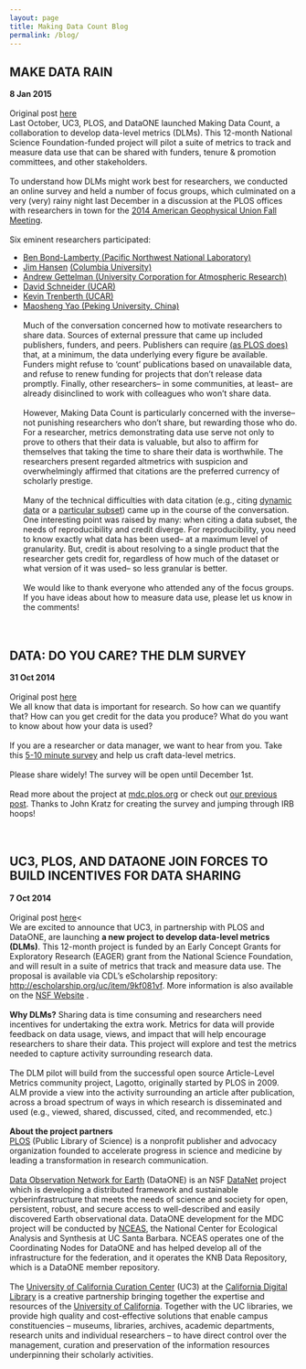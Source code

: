 ```yaml
---
layout: page
title: Making Data Count Blog
permalink: /blog/
---
```

## MAKE DATA RAIN
**8 Jan 2015**
<br><br>
Original post <a href="http://datapub.cdlib.org/2015/01/08/make-data-rain/" target="_blank">here</a><br> 
Last October, UC3,  PLOS, and DataONE launched Making Data Count, a collaboration to develop data-level metrics (DLMs). This 12-month National Science Foundation-funded project will pilot a suite of metrics to track and measure data use that can be shared with funders, tenure & promotion committees, and other stakeholders.
<br><br>
To understand how DLMs might work best for researchers, we conducted an online survey and held a number of focus groups, which culminated on a very (very) rainy night last December in a discussion at the PLOS offices with researchers in town for the <a href="http://fallmeeting.agu.org/2014/" target="_blank">2014 American Geophysical Union Fall Meeting</a>.
<br><br>
Six eminent researchers participated:
* <a href="http://www.globalchange.umd.edu/staff/bpbond/" target="_blank">Ben Bond-Lamberty </a> <a href="http://www.pnl.gov/" target="_blank">(Pacific Northwest National Laboratory)</a> 
* <a href="http://www.columbia.edu/~jeh1/" target="_blank">Jim Hansen</a> <a href="http://www.columbia.edu/" target="_blank">(Columbia University)</a>
* <a href="http://www.cgd.ucar.edu/staff/andrew/" target="_blank">Andrew Gettelman </a> <a href="http://www2.ucar.edu/" target="_blank">(University Corporation for Atmospheric Research)</a>
* <a href="http://www.cgd.ucar.edu/staff/dschneid/" target="_blank"> David Schneider </a> <a href="http://www2.ucar.edu/" target="_blank">(UCAR)</a>
* <a href="http://www.cgd.ucar.edu/staff/trenbert/" target="_blank"> Kevin Trenberth </a> <a href="http://www2.ucar.edu//" target="_blank">(UCAR)</a>
* <a href="http://openwetware.org/wiki/Yao-Lab:Lab_member#Principal_Investigator" target="_blank"> Maosheng Yao </a> <a href="http://english.pku.edu.cn/" target="_blank">(Peking University, China)</a>
<br><br>
Much of the conversation concerned how to motivate researchers to share data. Sources of external pressure that came up included publishers, funders, and peers. Publishers can require <a href="http://blogs.plos.org/everyone/2014/02/24/plos-new-data-policy-public-access-data-2/" target="_blank">(as PLOS does)</a> that, at a minimum, the data underlying every figure be available. Funders might refuse to ‘count’ publications based on unavailable data, and refuse to renew funding for projects that don’t release data promptly. Finally, other researchers– in some communities, at least– are already disinclined to work with colleagues who won’t share data.
<br><br>
However, Making Data Count is particularly concerned with the inverse– not punishing researchers who don’t share, but rewarding those who do. For a researcher, metrics demonstrating data use serve not only to prove to others that their data is valuable, but also to affirm for themselves that taking the time to share their data is worthwhile. The researchers present regarded altmetrics with suspicion and overwhelmingly affirmed that citations are the preferred currency of scholarly prestige.
<br><br>
Many of the technical difficulties with data citation (e.g., citing <a href="http://datapub.cdlib.org/datacitation/#DynamicData" target="_blank">dynamic data</a> or a <a href="http://datapub.cdlib.org/datacitation/#DeepCitation" target="_blank">particular subset</a>) came up in the course of the conversation. One interesting point was raised by many: when citing a data subset, the needs of reproducibility and credit diverge. For reproducibility, you need to know exactly what data has been used– at a maximum level of granularity. But, credit is about resolving to a single product that the researcher gets credit for, regardless of how much of the dataset or what version of it was used– so less granular is better.
<br><br>
We would like to thank everyone who attended any of the focus groups. If you have ideas about how to measure data use, please let us know in the comments!
<br><br><br>

## DATA: DO YOU CARE? THE DLM SURVEY
**31 Oct 2014**
<br><br>
Original post <a href="http://datapub.cdlib.org/2014/10/31/data-do-you-care-the-dlm-survey/" target="_blank">here</a><br> 
We all know that data is important for research. So how can we quantify that? How can you get credit for the data you produce? What do you want to know about how your data is used?
<br><br>
If you are a researcher or data manager, we want to hear from you. Take this <a href="https://www.surveymonkey.com/s/makedatacount" target="_blank">5-10 minute survey</a> and help us craft data-level metrics.
<br><br>
Please share widely! The survey will be open until December 1st.
<br><br>
Read more about the project at <a href="htp://mdc.plos.org" target="_blank">mdc.plos.org</a> or check out <a href="http://datapub.cdlib.org/2014/10/07/uc3-plos-and-dataone-join-forces-to-build-incentives-for-data-sharing/" target="_blank">our previous post</a>. Thanks to John Kratz for creating the survey and jumping through IRB hoops!
<br><br><br>

## UC3, PLOS, AND DATAONE JOIN FORCES TO BUILD INCENTIVES FOR DATA SHARING
**7 Oct 2014**
<br><br>
Original post <a href="http://datapub.cdlib.org/2014/10/07/uc3-plos-and-dataone-join-forces-to-build-incentives-for-data-sharing/" target="_blank">here</a><<br> 
We are excited to announce that UC3, in partnership with PLOS and DataONE, are launching **a new project to develop data-level metrics (DLMs)**. This 12-month project is funded by an Early Concept Grants for Exploratory Research (EAGER) grant from the National Science Foundation, and will result in a suite of metrics that track and measure data use. The proposal is available via CDL’s eScholarship repository: http://escholarship.org/uc/item/9kf081vf. More information is also available on the <a href="http://www.nsf.gov/awardsearch/showAward?AWD_ID=1448821&HistoricalAwards=false" target="_blank">NSF Website</a> .
<br><br>
**Why DLMs?** Sharing data is time consuming and researchers need incentives for undertaking the extra work. Metrics for data will provide feedback on data usage, views, and impact that will help encourage researchers to share their data. This project will explore and test the metrics needed to capture activity surrounding research data.
<br><br>
The DLM pilot will build from the successful open source Article-Level Metrics community project, Lagotto, originally started by PLOS in 2009. ALM provide a view into the activity surrounding an article after publication, across a broad spectrum of ways in which research is disseminated and used (e.g., viewed, shared, discussed, cited, and recommended, etc.)
<br><br>
**About the project partners**
<br>
<a href="http://plos.org" target="_blank">PLOS</a> (Public Library of Science) is a nonprofit publisher and advocacy organization founded to accelerate progress in science and medicine by leading a transformation in research communication.
<br><br>
<a href="http://dataone.org" target="_blank">Data Observation Network for Earth</a> (DataONE) is an NSF <a href="http://en.wikipedia.org/wiki/Datanet" target="_blank">DataNet</a> project which is developing a distributed framework and sustainable cyberinfrastructure that meets the needs of science and society for open, persistent, robust, and secure access to well-described and easily discovered Earth observational data. DataONE development for the MDC project will be conducted by <a href="http://www.nceas.ucsb.edu" target="_blank">NCEAS</a>, the National Center for Ecological Analysis and Synthesis at UC Santa Barbara. NCEAS operates one of the Coordinating Nodes for DataONE and has helped develop all of the infrastructure for the federation, and it operates the KNB Data Repository, which is a DataONE member repository.
<br><br>
The <a href="http://cdlib.org/services/uc3" target="_blank">University of California Curation Center</a> (UC3) at the <a href="http://cdlib.org" target="_blank">California Digital Library</a> is a creative partnership bringing together the expertise and resources of the <a href="http://universityofcalifornia.edu" target="_blank">University of California</a>. Together with the UC libraries, we provide high quality and cost-effective solutions that enable campus constituencies – museums, libraries, archives, academic departments, research units and individual researchers – to have direct control over the management, curation and preservation of the information resources underpinning their scholarly activities.
<br><br><br>


